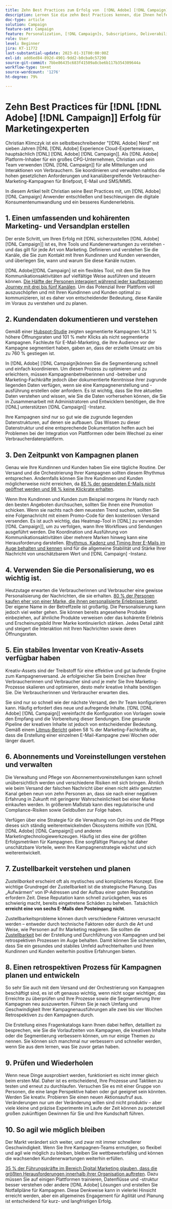 ```yaml
---
title: Zehn Best Practices zum Erfolg von  [!DNL Adobe] [!DNL Campaign] für Marketing-Fachleute
description: Lernen Sie die zehn Best Practices kennen, die Ihnen helfen [!DNL Adobe] [!DNL Campaign] Anwender entschließen und beschleunigen die digitale Konsumentenumwandlung und ein besseres Kundenerlebnis.
doc-type: article
solution: Campaign
feature-set: Campaign
feature: Personalization, [!DNL Campaign]s, Subscriptions, Deliverability
role: User
level: Beginner
jira: KT-11772
last-substantial-update: 2023-01-31T00:00:00Z
exl-id: add6ed84-892d-4901-9dd2-b0cba0c57290
source-git-commit: 7bbe86435c683f41509a8cbe6b117b354309644a
workflow-type: tm+mt
source-wordcount: '1276'
ht-degree: 79%

---
```


# Zehn Best Practices für [!DNL [!DNL Adobe] [!DNL Campaign]] Erfolg für Marketingexperten

Christian Klimczyk ist ein selbstbeschreibender &quot;[!DNL Adobe] Nerd&quot; mit sieben Jahren [!DNL [!DNL Adobe] Experience Cloud-Expertenwissen, hauptsächlich [!DNL] [!DNL Adobe] [!DNL Campaign]]. Als [!DNL Adobe] Platform-Inhaber für ein großes CPG-Unternehmen, Christian und sein Team verwenden [!DNL [!DNL Campaign]] für alle Mitteilungen und Interaktionen von Verbrauchern. Sie koordinieren und verwalten nahtlos die hohen gesetzlichen Anforderungen und kanalübergreifende Verbraucher-Marketing-Kampagnen für Briefpost, E-Mail und SMS/MMS.

In diesem Artikel teilt Christian seine Best Practices mit, um [!DNL Adobe] [!DNL Campaign] Anwender entschließen und beschleunigen die digitale Konsumentenumwandlung und ein besseres Kundenerlebnis.


## 1. Einen umfassenden und kohärenten Marketing- und Versandplan erstellen

Der erste Schritt, um Ihren Erfolg mit [!DNL sicherzustellen [!DNL Adobe] [!DNL Campaign]] ist es, Ihre Tools und Kundenerwartungen zu verstehen - und das gilt für jede Art von Marketing. Definieren und verstehen Sie die Kanäle, die Sie zum Kontakt mit Ihren Kundinnen und Kunden verwenden, und überlegen Sie, wann und warum Sie diese Kanäle nutzen.

[!DNL Adobe][!DNL Campaign] ist ein flexibles Tool, mit dem Sie Ihre Kommunikationsaktivitäten auf vielfältige Weise ausführen und steuern können. [Die Hälfte der Personen interagiert während jeder kaufbezogenen Journey mit drei bis fünf Kanälen](https://www.mckinsey.com/capabilities/operations/our-insights/redefine-the-omnichannel-approach-focus-on-what-truly-matters). Um das Potenzial Ihrer Plattform voll auszuschöpfen und mit Ihren Kundinnen und Kunden optimal zu kommunizieren, ist es daher von entscheidender Bedeutung, diese Kanäle im Voraus zu verstehen und zu planen.

## 2. Kundendaten dokumentieren und verstehen

<!-- Sandra, this paragraph opens as if it's going to discuss the advantages of segmentation, but it left me hanging. So, I hit the Hubspot link and dug into it a bit, and it seemed to me like the juicy information is this quote: 

"A study by Hubspot revealed that 30% of the marketers who participated in it used market segmentation techniques to improve email engagement. Segmented campaigns had 14.31% higher open rates and saw 101% more clicks than non-segmented campaigns.

"Email marketers who segmented their audience before campaigning stated that the revenue generated increased to up to 760%. Targeted and segmented emails bring in 58% of all revenue." [Link](https://www.notifyvisitors.com/blog/segmentation-statistics/) 

I added that second paragraph about 760% revenue and broke up the rest of the section, touched it up to help make the Hubspot example a little more impactful. If I altered this section too much, you can reject the change. It didn't have mistakes, but it felt like it didn't tie the segment example strongly enough to the point about data design. See if this is okay...-->

Gemäß einer [Hubspot-Studie](https://www.linkedin.com/pulse/customer-segmentation-effective-b2b-business-industry-sabreen) zeigten segmentierte Kampagnen 14,31 % höhere Öffnungsraten und 101 % mehr Klicks als nicht segmentierte Kampagnen. Fachleute für E-Mail-Marketing, die ihre Audience vor der Kampagne segmentiert haben, gaben an, dass der erzielte Umsatz um bis zu 760 % gestiegen ist.

In [!DNL Adobe] [!DNL Campaign]können Sie die Segmentierung schnell und einfach koordinieren. Um diesen Prozess zu optimieren und zu erleichtern, müssen Kampagnenbetreiberinnen und -betreiber und Marketing-Fachkräfte jedoch über dokumentierte Kenntnisse ihrer zugrunde liegenden Daten verfügen, wenn sie eine Kampagnenerstellung und -ausführung erstellen oder anfordern. Es ist wichtig, dass Sie Ihre aktuellen Daten verstehen und wissen, wie Sie die Daten vorhersehen können, die Sie in Zusammenarbeit mit Administratoren und Entwicklern benötigen, die Ihre [!DNL] unterstützen [!DNL Campaign]] -Instanz.

Ihre Kampagnen sind nur so gut wie die zugrunde liegenden Datenstrukturen, auf denen sie aufbauen. Das Wissen zu dieser Datenstruktur und eine entsprechende Dokumentation helfen auch bei Problemen bei der Integration von Plattformen oder beim Wechsel zu einer Verbraucherdatenplattform.

## 3. Den Zeitpunkt von Kampagnen planen

Genau wie Ihre Kundinnen und Kunden haben Sie eine tägliche Routine. Der Versand und die Orchestrierung Ihrer Kampagnen sollten diesem Rhythmus entsprechen. Andernfalls können Sie Ihre Kundinnen und Kunden möglicherweise nicht erreichen, da [85 % der gesendeten E-Mails nicht geöffnet werden und 98 % keine Klickrate erhalten](https://www.validity.com/resource-center/state-of-email-2021/).

Wenn Ihre Kundinnen und Kunden zum Beispiel morgens ihr Handy nach den besten Angeboten durchsuchen, sollten Sie ihnen eine Promotion schicken. Wenn sie nachts nach dem neuesten Trend suchen, sollten Sie eine Folgenachricht mit einem Promo-Code für den kostenlosen Versand versenden. Es ist auch wichtig, das Heatmap-Tool in [!DNL] zu verwenden [!DNL Campaign]], um zu verfolgen, wann Ihre Workflows und Sendungen ausgeführt werden. Die Koordination und Ausführung von Kommunikationsaktivitäten über mehrere Marken hinweg kann eine Herausforderung darstellen. [Rhythmus, Kadenz und Timing Ihrer E-Mails im Auge behalten und kennen](https://experienceleaguecommunities.adobe.com/t5/adobe-campaign-classic-blogs/predictive-send-time-optimization-with-adobe-campaign/ba-p/561554?profile.language=de) sind für die allgemeine Stabilität und Stärke Ihrer Nachricht von unschätzbarem Wert und [!DNL Campaign] -Instanz.

## 4. Verwenden Sie die Personalisierung, wo es wichtig ist.

Heutzutage erwarten die Verbraucherinnen und Verbraucher eine gewisse Personalisierung der Nachrichten, die sie erhalten. [80 % der Personen kaufen eher von einer Marke, die ihnen personalisierte Erlebnisse bietet](https://us.epsilon.com/power-of-me). Der eigene Name in der Betreffzeile ist großartig. Die Personalisierung kann jedoch viel weiter gehen. Sie können bereits angesehene Produkte einbeziehen, auf ähnliche Produkte verweisen oder das kohärente Erlebnis und Erscheinungsbild Ihrer Marke kontinuierlich stärken. Jedes Detail zählt und steigert die Interaktion mit Ihren Nachrichten sowie deren Öffnungsraten.

## 5. Ein stabiles Inventar von Kreativ-Assets verfügbar haben

Kreativ-Assets sind der Treibstoff für eine effektive und gut laufende Engine zum Kampagnenversand. Je erfolgreicher Sie beim Erreichen Ihrer Verbraucherinnen und Verbraucher sind und je mehr Sie Ihre Marketing-Prozesse skalieren und optimieren, desto mehr kreative Inhalte benötigen Sie. Die Verbraucherinnen und Verbraucher erwarten dies.

Sie sind nur so schnell wie der nächste Versand, den Ihr Team konfigurieren kann. Häufig erfordert dies neue und aufregende Inhalte. [!DNL [!DNL Adobe] [!DNL Campaign]] vereinfacht die Konfiguration von Vorlagen sowie den Empfang und die Vorbereitung dieser Sendungen. Eine gesunde Pipeline der kreativen Inhalte ist jedoch von entscheidender Bedeutung. Gemäß einem [Litmus-Bericht](https://www.litmus.com/resources/state-of-email/) gaben 58 % der Marketing-Fachkräfte an, dass die Erstellung einer einzelnen E-Mail-Kampagne zwei Wochen oder länger dauert.

## 6. Abonnements und Voreinstellungen verstehen und verwalten

Die Verwaltung und Pflege von Abonnementvoreinstellungen kann schnell unübersichtlich werden und verschiedene Risiken mit sich bringen. Ähnlich wie beim Versand der falschen Nachricht über einen nicht aktiv genutzten Kanal geben neun von zehn Personen an, dass sie nach einer negativen Erfahrung in Zukunft mit geringerer Wahrscheinlichkeit bei einer Marke einkaufen werden. In größerem Maßstab kann dies regulatorische und Compliance-Risiken sowie Geldbußen zur Folge haben.

Verfügen über eine Strategie für die Verwaltung von Opt-ins und die Pflege dieses sich ständig weiterentwickelnden Ökosystems mithilfe von [!DNL [!DNL Adobe] [!DNL Campaign]] und anderen Marketingtechnologiewerkzeugen. Häufig ist dies eine der größten Erfolgsmetriken für Kampagnen. Eine sorgfältige Planung hat daher unschätzbare Vorteile, wenn Ihre Kampagnenstrategie wächst und sich weiterentwickelt.

## 7. Zustellbarkeit verstehen und planen

_Zustellbarkeit_ erscheint oft als mystisches und kompliziertes Konzept. Eine wichtige Grundregel der Zustellbarkeit ist die strategische Planung. Das „Aufwärmen“ von IP-Adressen und der Aufbau einer guten Reputation erfordern Zeit. Diese Reputation kann schnell zurückgehen, was es schwierig macht, bereits eingetretene Schäden zu beheben. Tatsächlich **erreicht eine von sechs E-Mails den Posteingang nicht**.

Zustellbarkeitsprobleme können durch verschiedene Faktoren verursacht werden – entweder durch technische Faktoren oder durch die Art und Weise, wie Personen auf Ihr Marketing reagieren. Sie sollten die [Zustellbarkeit](https://business.adobe.com/de/products/campaign/email-deliverability.html) bei der Erstellung und Durchführung von Kampagnen und bei retrospektiven Prozessen im Auge behalten. Damit können Sie sicherstellen, dass Sie ein gesundes und stabiles Umfeld aufrechterhalten und Ihren Kundinnen und Kunden weiterhin positive Erfahrungen bieten.

## 8. Einen retrospektiven Prozess für Kampagnen planen und entwickeln

So sehr Sie auch mit dem Versand und der Orchestrierung von Kampagnen beschäftigt sind, es ist oft genauso wichtig, wenn nicht sogar wichtiger, das Erreichte zu überprüfen und Ihre Prozesse sowie die Segmentierung Ihrer Kampagnen neu auszuwerten. Führen Sie je nach Umfang und Geschwindigkeit Ihrer Kampagnenausführungen alle zwei bis vier Wochen Retrospektiven zu den Kampagnen durch.

Die Erstellung eines Fragenkatalogs kann Ihnen dabei helfen, detailliert zu besprechen, wie Sie die Vorlaufzeiten von Kampagnen, die kreativen Inhalte oder die Segmentierung verbessern können, um nur einige Themen zu nennen. Sie können sich manchmal nur verbessern und schneller werden, wenn Sie aus dem lernen, was Sie zuvor getan haben.

## 9. Prüfen und Wiederholen

Wenn neue Dinge ausprobiert werden, funktioniert es nicht immer gleich beim ersten Mal. Daher ist es entscheidend, Ihre Prozesse und Taktiken zu testen und erneut zu durchlaufen. Versuchen Sie es mit einer Gruppe von Personen, die eine lange Perspektive haben oder gut geeignet sein könnten. Werden Sie kreativ. Probieren Sie einen neuen Aktionsaufruf aus. Veränderungen nur um der Veränderung willen sind nicht produktiv – aber viele kleine und präzise Experimente im Laufe der Zeit können zu potenziell großen zukünftigen Gewinnen für Sie und Ihre Kundschaft führen.

## 10. So agil wie möglich bleiben

Der Markt verändert sich weiter, und zwar mit immer schnellerer Geschwindigkeit. Wenn Sie Ihre Kampagnen-Teams ermutigen, so flexibel und agil wie möglich zu bleiben, bleiben Sie wettbewerbsfähig und können die wachsenden Kundenerwartungen weiterhin erfüllen.

[35 % der Führungskräfte im Bereich Digital Marketing glauben, dass die größten Herausforderungen innerhalb ihrer Organisation auftreten](https://www.gartner.com/en/newsroom/press-releases/gartner-says-35--of-digital-marketing-leaders-believe-the-bigges). Dazu müssen Sie auf einigen Plattformen trainieren, Datenflüsse und -struktur besser verstehen oder andere [!DNL Adobe] Lösungen und erstellen Sie Notfallpläne für Kampagnen. Diese Denkweise kann in vielerlei Hinsicht erreicht werden, aber ein allgemeines Engagement für Agilität und Planung ist entscheidend für kurz- und langfristigen Erfolg.
